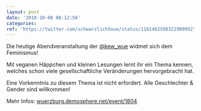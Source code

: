 ```yaml
---
layout: post
date: '2019-10-08 08:12:56'
categories: 
ref: 'https://twitter.com/schwarzlichtwue/status/1181482598322900992'
---
```

Die heutige Abendveranstaltung der [@kew_wue](https://twitter.com/kew_wue) widmet sich dem Feminismus!



Mit veganen Häppchen und kleinen Lesungen lernt ihr ein Thema kennen, welches schon viele gesellschaftliche Veränderungen hervorgebracht hat.

Eine Vorkenntnis zu diesem Thema ist nicht erfordert. Alle Geschlechter &amp; Gender sind willkommen!



Mehr Infos: [wuerzburg.demosphere.net/event/1804](https://wuerzburg.demosphere.net/event/1804)